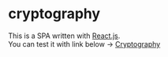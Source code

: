 # cryptography
This is a SPA written with  [React.js](https://reactjs.org/). <br />
You can test it with link below -> [Cryptography](https://gago55.github.io/cryptography/)
